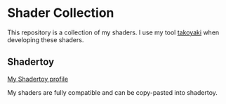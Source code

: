 # Shader Collection

This repository is a collection of my shaders.
I use my tool [takoyaki](https://github.com/Husenap/takoyaki) when developing these shaders.

## Shadertoy

[My Shadertoy profile](https://www.shadertoy.com/profile/?show=shaders)

My shaders are fully compatible and can be copy-pasted into shadertoy.